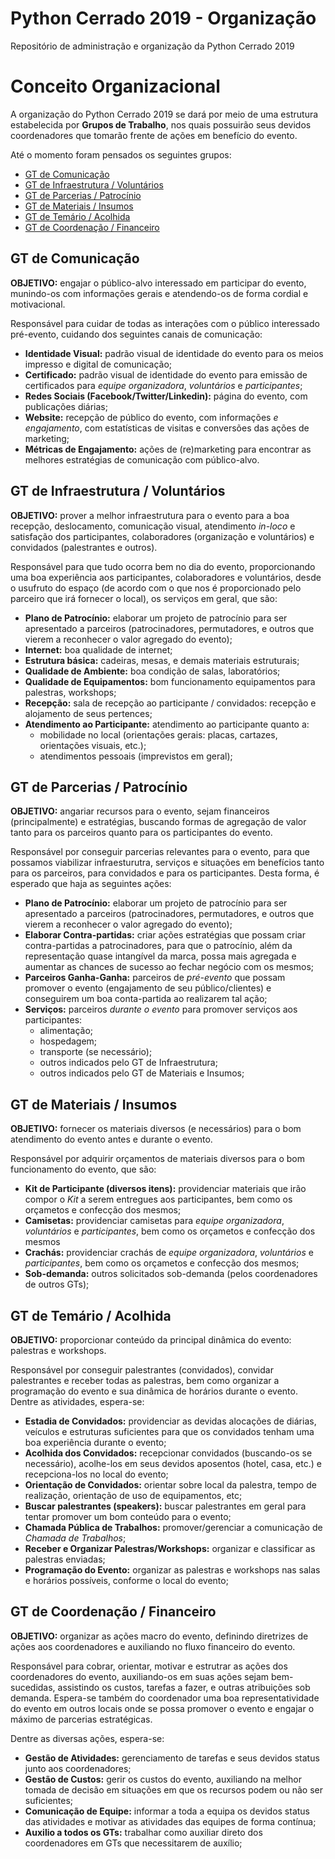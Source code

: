 # Python Cerrado 2019 - Organização
Repositório de administração e organização da Python Cerrado 2019

# Conceito Organizacional

A organização do Python Cerrado 2019 se dará por meio de uma estrutura estabelecida por **Grupos de Trabalho**, nos quais possuirão seus devidos coordenadores que tomarão frente de ações em benefício do evento.

Até o momento foram pensados os seguintes grupos:

- [GT de Comunicação](#gt-de-comunicação)
- [GT de Infraestrutura / Voluntários](#gt-de-infraestrutura--voluntários)
- [GT de Parcerias / Patrocínio](#gt-de-parcerias--patrocínio)
- [GT de Materiais / Insumos](#gt-de-materiais--insumos)
- [GT de Temário / Acolhida](#gt-de-temário--acolhida)
- [GT de Coordenação / Financeiro](#gt-de-coordenação--financeiro)

## GT de Comunicação

**OBJETIVO:** engajar o público-alvo interessado em participar do evento, munindo-os com informações gerais e atendendo-os de forma cordial e motivacional.

Responsável para cuidar de todas as interações com o público interessado pré-evento, cuidando dos seguintes canais de comunicação:

* **Identidade Visual:** padrão visual de identidade do evento para os meios impresso e digital de comunicação;
* **Certificado:** padrão visual de identidade do evento para emissão de certificados para *equipe organizadora*, *voluntários* e *participantes*;
* **Redes Sociais (Facebook/Twitter/Linkedin):** página do evento, com publicações diárias;
* **Website:** recepção de público do evento, com informações *e engajamento*, com estatísticas de visitas e conversões das ações de marketing;
* **Métricas de Engajamento:** ações de (re)marketing para encontrar as melhores estratégias de comunicação com público-alvo.

## GT de Infraestrutura / Voluntários

**OBJETIVO:** prover a melhor infraestrutura para o evento para a boa recepção, deslocamento, comunicação visual, atendimento *in-loco* e satisfação dos participantes, colaboradores (organização e voluntários) e convidados (palestrantes e outros).

Responsável para que tudo ocorra bem no dia do evento, proporcionando uma boa experiência aos participantes, colaboradores e voluntários, desde o usufruto do espaço (de acordo com o que nos é proporcionado pelo parceiro que irá fornecer o local), os serviços em geral, que são:

* **Plano de Patrocínio:** elaborar um projeto de patrocínio para ser apresentado a parceiros (patrocinadores, permutadores, e outros que vierem a reconhecer o valor agregado do evento);
* **Internet:** boa qualidade de internet;
* **Estrutura básica:** cadeiras, mesas, e demais materiais estruturais;
* **Qualidade de Ambiente:** boa condição de salas, laboratórios;
* **Qualidade de Equipamentos:** bom funcionamento equipamentos para palestras, workshops;
* **Recepção:** sala de recepção ao participante / convidados: recepção e alojamento de seus pertences;
* **Atendimento ao Participante:** atendimento ao participante quanto a:
    * mobilidade no local (orientações gerais: placas, cartazes, orientações visuais, etc.);
    * atendimentos pessoais (imprevistos em geral);

## GT de Parcerias / Patrocínio

**OBJETIVO:** angariar recursos para o evento, sejam financeiros (principalmente) e estratégias, buscando formas de agregação de valor tanto para os parceiros quanto para os participantes do evento.

Responsável por conseguir parcerias relevantes para o evento, para que possamos viabilizar infraesturutra, serviços e situações em benefícios tanto para os parceiros, para convidados e para os participantes. Desta forma, é esperado que haja as seguintes ações:

* **Plano de Patrocínio:** elaborar um projeto de patrocínio para ser apresentado a parceiros (patrocinadores, permutadores, e outros que vierem a reconhecer o valor agregado do evento);
* **Elaborar Contra-partidas:** criar ações estratégias que possam criar contra-partidas a patrocinadores, para que o patrocínio, além da representação quase intangível da marca, possa mais agregada e aumentar as chances de sucesso ao fechar negócio com os mesmos;
* **Parceiros Ganha-Ganha:** parceiros de *pré-evento* que possam promover o evento (engajamento de seu público/clientes) e conseguirem um boa conta-partida ao realizarem tal ação;
* **Serviços:** parceiros *durante o evento* para promover serviços aos participantes:
    * alimentação;
    * hospedagem;
    * transporte (se necessário);
    * outros indicados pelo GT de Infraestrutura;
    * outros indicados pelo GT de Materiais e Insumos;

## GT de Materiais / Insumos

**OBJETIVO:** fornecer os materiais diversos (e necessários) para o bom atendimento do evento antes e durante o evento.

Responsável por adquirir orçamentos de materiais diversos para o bom funcionamento do evento, que são:

* **Kit de Participante (diversos itens):** providenciar materiais que irão compor o *Kit* a serem entregues aos participantes, bem como os orçametos e confecção dos mesmos;
* **Camisetas:** providenciar camisetas para *equipe organizadora*, *voluntários* e *participantes*, bem como os orçametos e confecção dos mesmos
* **Crachás:** providenciar crachás de *equipe organizadora*, *voluntários* e *participantes*, bem como os orçametos e confecção dos mesmos;
* **Sob-demanda:** outros solicitados sob-demanda (pelos coordenadores de outros GTs);

## GT de Temário / Acolhida

**OBJETIVO:** proporcionar conteúdo da principal dinâmica do evento: palestras e workshops.

Responsável por conseguir palestrantes (convidados), convidar palestrantes e receber todas as palestras, bem como organizar a programação do evento e sua dinâmica de horários durante o evento. Dentre as atividades, espera-se:

* **Estadia de Convidados:** providenciar as devidas alocações de diárias, veículos e estruturas suficientes para que os convidados tenham uma boa experiência durante o evento;
* **Acolhida dos Convidados:** recepcionar convidados (buscando-os se necessário), acolhe-los em seus devidos aposentos (hotel, casa, etc.) e recepciona-los no local do evento;
* **Orientação de Convidados:** orientar sobre local da palestra, tempo de realização, orientação de uso de equipamentos, etc;
* **Buscar palestrantes (speakers):** buscar palestrantes em geral para tentar promover um bom conteúdo para o evento;
* **Chamada Pública de Trabalhos:** promover/gerenciar a comunicação de *Chamada de Trabalhos*;
* **Receber e Organizar Palestras/Workshops:** organizar e classificar as palestras enviadas;
* **Programação do Evento:** organizar as palestras e workshops nas salas e horários possíveis, conforme o local do evento;

## GT de Coordenação / Financeiro

**OBJETIVO:** organizar as ações macro do evento, definindo diretrizes de ações aos coordenadores e auxiliando no fluxo financeiro do evento.

Responsável para cobrar, orientar, motivar e estrutrar as ações dos coordenadores do evento, auxiliando-os em suas ações sejam bem-sucedidas, assistindo os custos, tarefas a fazer, e outras atribuições sob demanda. Espera-se também do coordenador uma boa representatividade do evento em outros locais onde se possa promover o evento e engajar o máximo de parcerias estratégicas.

Dentre as diversas ações, espera-se:

* **Gestão de Atividades:** gerenciamento de tarefas e seus devidos status junto aos coordenadores;
* **Gestão de Custos:** gerir os custos do evento, auxiliando na melhor tomada de decisão em situações em que os recursos podem ou não ser suficientes;
* **Comunicação de Equipe:** informar a toda a equipa os devidos status das atividades e motivar as atividades das equipes de forma contínua;
* **Auxilio a todos os GTs:** trabalhar como auxiliar direto dos coordenadores em GTs que necessitarem de auxílio;


